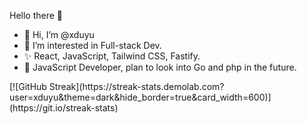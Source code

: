 Hello there 👋 </br>
<ul>
  <li>
    👋 Hi, I’m @xduyu  </br> 
  </li>
  <li>
    👀 I’m interested in Full-stack Dev.  </br>
  </li>
  <li>
    ✨ React, JavaScript, Tailwind CSS, Fastify.  </br>
  </li>
  <li>
    🌴 JavaScript Developer, plan to look into Go and php in the future. 
  </li>
</ul>
[![GitHub Streak](https://streak-stats.demolab.com?user=xduyu&theme=dark&hide_border=true&card_width=600)](https://git.io/streak-stats)
